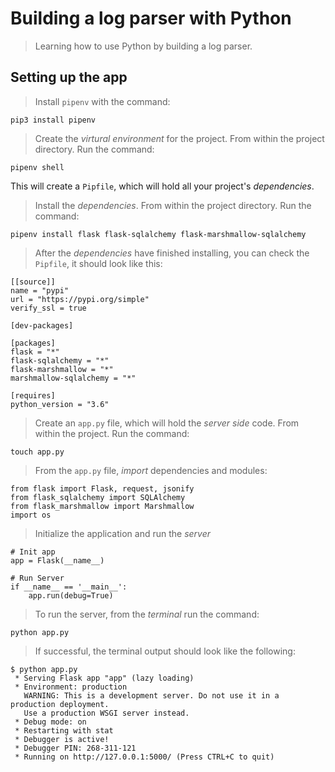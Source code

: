 Building a log parser with Python
===================
> Learning how to use Python by building a log parser.

Setting up the app
-------------
>Install `pipenv` with the command:
```
pip3 install pipenv
```
>Create the *virtural environment* for the project. From within the project directory. Run the command:
```
pipenv shell
```
This will create a `Pipfile`, which will hold all your project's *dependencies*.
>Install the *dependencies*. From within the project directory. Run the command:
```
pipenv install flask flask-sqlalchemy flask-marshmallow-sqlalchemy
```
>After the *dependencies* have finished installing, you can check the `Pipfile`, it should look like this:
```
[[source]]
name = "pypi"
url = "https://pypi.org/simple"
verify_ssl = true

[dev-packages]

[packages]
flask = "*"
flask-sqlalchemy = "*"
flask-marshmallow = "*"
marshmallow-sqlalchemy = "*"

[requires]
python_version = "3.6"
```
>Create an `app.py` file, which will hold the *server side* code. From within the project. Run the command:
```
touch app.py
```
>From the `app.py` file, *import* dependencies and modules:
```
from flask import Flask, request, jsonify
from flask_sqlalchemy import SQLAlchemy
from flask_marshmallow import Marshmallow
import os
```
>Initialize the application and run the *server*
```
# Init app
app = Flask(__name__)

# Run Server
if __name__ == '__main__':
    app.run(debug=True)

```
>To run the server, from the *terminal* run the command:
```
python app.py
```
>If successful, the terminal output should look like the following:
```
$ python app.py
 * Serving Flask app "app" (lazy loading)
 * Environment: production
   WARNING: This is a development server. Do not use it in a production deployment.
   Use a production WSGI server instead.
 * Debug mode: on
 * Restarting with stat
 * Debugger is active!
 * Debugger PIN: 268-311-121
 * Running on http://127.0.0.1:5000/ (Press CTRL+C to quit)
```
